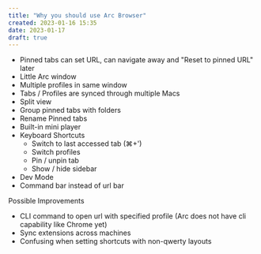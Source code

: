 ```yaml
---
title: "Why you should use Arc Browser"
created: 2023-01-16 15:35
date: 2023-01-17
draft: true
---
```


- Pinned tabs can set URL, can navigate away and "Reset to pinned URL" later
- Little Arc window
- Multiple profiles in same window
- Tabs / Profiles are synced through multiple Macs
- Split view
- Group pinned tabs with folders
- Rename Pinned tabs
- Built-in mini player
- Keyboard Shortcuts
  - Switch to last accessed tab (⌘+')
  - Switch profiles
  - Pin / unpin tab
  - Show / hide sidebar
- Dev Mode
- Command bar instead of url bar

Possible Improvements
- CLI command to open url with specified profile (Arc does not have cli capability like Chrome yet)
- Sync extensions across machines
- Confusing when setting shortcuts with non-qwerty layouts